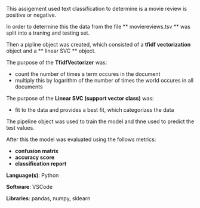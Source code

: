This assigement used text classification to determine is a movie review is positive or negative.

In order to determine this the data from the file ** moviereviews.tsv ** was split into a traning and testing set.

Then a pipline object was created, which consisted of a **tfidf vectorization** object and a ** linear SVC ** object.

The purpose of the **TfidfVectorizer** was:
  - count the number of times a term occures in the document 
  - multiply this by logarithm of the number of times the world occures in all documents 
 
The purpose of the **Linear SVC (support vector class)** was:
  - fit to the data and provides a best fit, which categorizes the data 

The pipeline object was used to train the model and thne used to predict the test values.

After this the model was evaluated using the follows metrics:
  - **confusion matrix**
  - **accuracy score**
  - **classification report** 
 
**Language(s)**: Python

**Software**: VSCode

**Libraries**: pandas, numpy, sklearn
